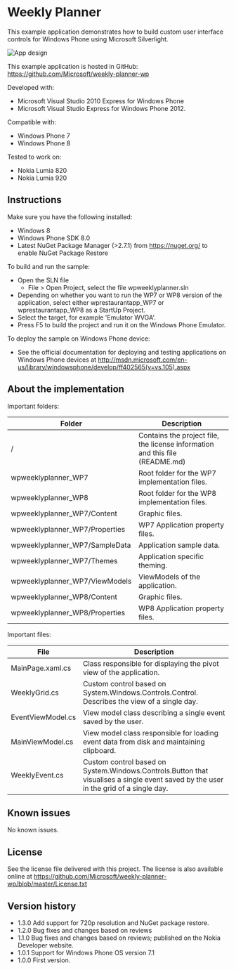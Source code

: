 Weekly Planner
==============

This example application demonstrates how to build custom user interface controls for Windows Phone using Microsoft Silverlight.

![App design](/doc/WP7_weekly_planner.png?raw=true)

This example application is hosted in GitHub:
https://github.com/Microsoft/weekly-planner-wp

Developed with:
 * Microsoft Visual Studio 2010 Express for Windows Phone
 * Microsoft Visual Studio Express for Windows Phone 2012.

Compatible with:

 * Windows Phone 7
 * Windows Phone 8

Tested to work on:

 * Nokia Lumia 820 
 * Nokia Lumia 920


Instructions
------------

Make sure you have the following installed:

 * Windows 8
 * Windows Phone SDK 8.0
 * Latest NuGet Package Manager (>2.7.1) from https://nuget.org/ to enable NuGet Package Restore

To build and run the sample:

 * Open the SLN file
   * File > Open Project, select the file wpweeklyplanner.sln
 * Depending on whether you want to run the WP7 or WP8 version of the application, select either wprestaurantapp_WP7 or wprestaurantapp_WP8 as a StartUp Project.    
 * Select the target, for example 'Emulator WVGA'.
 * Press F5 to build the project and run it on the Windows Phone Emulator.

To deploy the sample on Windows Phone device:
 * See the official documentation for deploying and testing applications on Windows Phone devices at http://msdn.microsoft.com/en-us/library/windowsphone/develop/ff402565(v=vs.105).aspx
 

About the implementation
------------------------

Important folders:

| Folder | Description |
| ------ | ----------- |
| / | Contains the project file, the license information and this file (README.md) |
| wpweeklyplanner_WP7 | Root folder for the WP7 implementation files. |
| wpweeklyplanner_WP8 | Root folder for the WP8 implementation files. |
| wpweeklyplanner_WP7/Content | Graphic files. |
| wpweeklyplanner_WP7/Properties | WP7 Application property files. |
| wpweeklyplanner_WP7/SampleData | Application sample data. |
| wpweeklyplanner_WP7/Themes | Application specific theming. |
| wpweeklyplanner_WP7/ViewModels | ViewModels of the application. |
| wpweeklyplanner_WP8/Content | Graphic files. |
| wpweeklyplanner_WP8/Properties | WP8 Application property files. |

Important files:

| File | Description |
| ---- | ----------- |
| MainPage.xaml.cs | Class responsible for displaying the pivot view of the application. |
| WeeklyGrid.cs | Custom control based on System.Windows.Controls.Control. Describes the view of a single day. |
| EventViewModel.cs | View model class describing a single event saved by the user. |
| MainViewModel.cs | View model class responsible for loading event data from disk and maintaining clipboard. |
| WeeklyEvent.cs | Custom control based on System.Windows.Controls.Button that visualises a single event saved by the user in the grid of a single day. |


Known issues
------------

No known issues.


License
-------

See the license file delivered with this project. The license is also available online at https://github.com/Microsoft/weekly-planner-wp/blob/master/License.txt

Version history
---------------

 * 1.3.0 Add support for 720p resolution and NuGet package restore.
 * 1.2.0 Bug fixes and changes based on reviews
 * 1.1.0 Bug fixes and changes based on reviews; published on the Nokia Developer website.
 * 1.0.1 Support for Windows Phone OS version 7.1
 * 1.0.0 First version.
